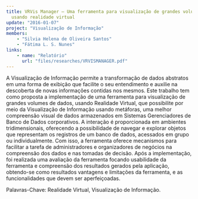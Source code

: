 ```yaml
---
title: VRVis Manager – Uma ferramenta para visualização de grandes volumes de dados
  usando realidade virtual
update: "2016-01-07"
project: "Visualização de Informação"
members:
    - "Silvia Helena de Oliveira Santos"
    - "Fátima L. S. Nunes"
links:
    - name: "Relatório"
      url: "files/researches/VRVISMANAGER.pdf"
---
```


A Visualização de Informação permite a transformação de dados abstratos em uma forma de exibição que facilite o seu entendimento e auxilie na descoberta de novas informações contidas nos mesmos. Este trabalho tem como proposta a implementação de uma ferramenta para visualização de grandes volumes de dados, usando Realidade Virtual, que possibilite por meio da Visualização de Informação usando metáforas, uma melhor compreensão visual de dados armazenados em Sistemas Gerenciadores de Banco de Dados corporativos. A interação é proporcionada em ambientes tridimensionais, oferecendo a possibilidade de navegar e explorar objetos que representam os registros de um banco de dados, acessados em grupo ou individualmente. Com isso, a ferramenta oferece mecanismos para facilitar a tarefa de administradores e organizadores de negócios na compreensão dos dados e nas tomadas de decisão. Após a implementação, foi realizada uma avaliação da ferramenta focando usabilidade da ferramenta e compreensão dos resultados gerados pela aplicação, obtendo-se como resultados vantagens e limitações da ferramenta, e as funcionalidades que devem ser aperfeiçoadas.

Palavras-Chave: Realidade Virtual, Visualização de Informação.

